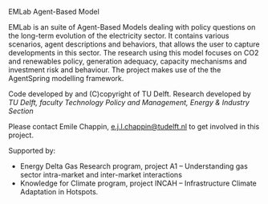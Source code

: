 EMLab Agent-Based Model

EMLab is an suite of Agent-Based Models dealing with policy questions on the long-term evolution of the electricity sector. It contains various scenarios, agent descriptions and behaviors, that allows the user to capture developments in this sector. The research using this model focuses on CO2 and renewables policy, generation adequacy, capacity mechanisms and investment risk and behaviour. The project makes use of the the AgentSpring modelling framework.

Code developed by and (C)copyright of TU Delft. 
Research developed by *TU Delft, faculty Technology Policy and Management, Energy & Industry Section*

Please contact Emile Chappin, e.j.l.chappin@tudelft.nl to get involved in this project.

Supported by:
* Energy Delta Gas Research program, project A1 – Understanding gas sector intra-market and inter-market interactions
* Knowledge for Climate program, project INCAH – Infrastructure Climate Adaptation in Hotspots.

